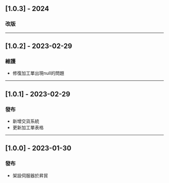 ## [1.0.3] - 2024
### 改版

-------------------------
## [1.0.2] - 2023-02-29
### 維護
- 修復加工單出現null的問題
-------------------------
## [1.0.1] - 2023-02-29
### 發布
- 新增交貨系統
- 更新加工單表格
-------------------------
## [1.0.0] - 2023-01-30
### 發布
- 架設伺服器於昇貿

